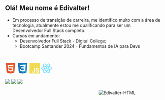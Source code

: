 ## Olá! Meu nome é Edivalter!
- Em processo de transição de carreira, me identifico muito com a área de tecnologia, atualmente estou me qualificando para ser um Desenvolvedor Full Stack completo.
- Cursos em andamento:
  - Desenvolvedor Full Stack - Digital College;
  - Bootcamp Santander 2024 - Fundamentos de IA para Devs
##
<div style="display: inline_block"><br>
  
  <img align="center" alt="Edivalter-HTML" height="35" width="35" src="https://raw.githubusercontent.com/devicons/devicon/master/icons/html5/html5-original.svg">
  <img align="center" alt="Edivalter-CSS" height="35" width="35" src="https://raw.githubusercontent.com/devicons/devicon/master/icons/css3/css3-original.svg">
  <img align="center" alt="Edivalter-Js" height="35" width="35" src="https://raw.githubusercontent.com/devicons/devicon/master/icons/javascript/javascript-plain.svg">
  <img align="center" alt="Edivalter-React" height="35" width="35" src="https://raw.githubusercontent.com/devicons/devicon/master/icons/react/react-original.svg">
</div>
<br>

<div> 
  <a href = "email:junioredivalter25@gmail.com"><img src="https://img.shields.io/badge/-Gmail-%23333?style=for-the-badge&logo=gmail&logoColor=white" target="_blank"></a>
  <a href="https://instagram.com/edivalter_jr" target="_blank"><img src="https://img.shields.io/badge/-Instagram-%23E4405F?style=for-the-badge&logo=instagram&logoColor=white" target="_blank"></a>
  <a href="https://www.linkedin.com/in/edivalter-jr68b24178/" target="_blank"><img src="https://img.shields.io/badge/-LinkedIn-%230077B5?style=for-the-badge&logo=linkedin&logoColor=white" target="_blank"></a> 
</div>
<br>

<div>
<img align="right" alt="Edivalter-HTML" height="200" width="200" src= "https://user-images.githubusercontent.com/74038190/216120974-24a76b31-7f39-41f1-a38f-b3c1377cc612.png" >
</div>
